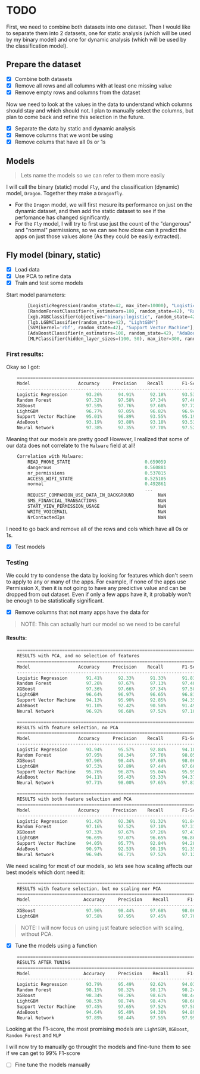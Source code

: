 # TODO

First, we need to combine both datasets into one dataset. 
Then I would like to separate them into 2 datasets, one for static analysis (which will be used by my binary model) and one for dynamic analysis (which will be used by the classification model).

## Prepare the dataset
- [x] Combine both datasets
- [x] Remove all rows and all columns with at least one missing value
- [x] Remove empty rows and columns from the dataset

Now we need to look at the values in the data to understand which columns should stay and which should not. 
I plan to manually select the columns, but plan to come back and refine this selection in the future.

- [x] Separate the data by static and dynamic analysis
- [x] Remove columns that we wont be using
- [x] Remove colums that have all 0s or 1s

## Models
> Lets name the models so we can refer to them more easily
 
I will call the binary (static) model `Fly`, and the classification (dynamic) model, `Dragon`. Together they make a `Dragonfly`. 

- For the `Dragon` model, we will first mesure its performance on just on the dynamic dataset, and then add the static dataset to see if the perfomance has changed significantly.
- For the `Fly` model, I will try to first use just the count of the "dangerous" and "normal" permissions, so we can see how close can it predict the apps on just those values alone (As they could be easily extracted). 

## Fly model (binary, static)
- [x] Load data
- [x] Use PCA to refine data
- [x] Train and test some models

Start model parameters: 
```python
        [LogisticRegression(random_state=42, max_iter=10000), "Logistic Regression"],
        [RandomForestClassifier(n_estimators=100, random_state=42), "Random Forest"],
        [xgb.XGBClassifier(objective="binary:logistic", random_state=42), "XGBoost"],
        [lgb.LGBMClassifier(random_state=42), "LightGBM"]
        [SVM(kernel='rbf', random_state=42), "Support Vector Machine"],
        [AdaBoostClassifier(n_estimators=100, random_state=42), "AdaBoost"],
        [MLPClassifier(hidden_layer_sizes=(100, 50), max_iter=300, random_state=42), "Neural Network"],
```

### First results: 
Okay so I got:
```c
    ======================================================================
    Model                  Accuracy     Precision    Recall       F1-Score
    ----------------------------------------------------------------------
    Logistic Regression       93.26%      94.91%      92.18%      93.53%
    Random Forest             97.32%      97.58%      97.34%      97.46%
    XGBoost                   97.59%      97.76%      97.68%      97.72%
    LightGBM                  96.77%      97.05%      96.82%      96.94%
    Support Vector Machine    95.01%      96.89%      93.55%      95.19%
    AdaBoost                  93.19%      93.88%      93.18%      93.53%
    Neural Network            97.38%      97.35%      97.70%      97.52%
```

Meaning that our models are pretty good!
However, I realized that some of our data does not correlate to the `Malware` field at all!
```c
    Correlation with Malware:
        READ_PHONE_STATE                            0.659059
        dangerous                                   0.560881
        nr_permissions                              0.537815
        ACCESS_WIFI_STATE                           0.525105
        normal                                      0.492861
                                                    ...   
        REQUEST_COMPANION_USE_DATA_IN_BACKGROUND         NaN
        SMS_FINANCIAL_TRANSACTIONS                       NaN
        START_VIEW_PERMISSION_USAGE                      NaN
        WRITE_VOICEMAIL                                  NaN
        NrContactedIps                                   NaN
```
I need to go back and remove all of the rows and cols which have all 0s or 1s. 

- [x] Test models

### Testing
We could try to condense the data by looking for features which don't seem to apply to any or many of the apps. For example, if none of the apps use Permission X, then it is not going to have any predictive value and can be dropped from out dataset. Even if only a few apps have it, it probably won't be enough to be statistically significant.

- [x] Remove columns that not many apps have the data for 

> NOTE: This can actually hurt our model so we need to be careful

#### Results: 
```c
    ======================================================================
    RESULTS with PCA, and no selection of features
    ======================================================================
    Model                  Accuracy     Precision    Recall       F1-Score
    ----------------------------------------------------------------------
    Logistic Regression       91.41%      92.33%      91.33%      91.83%
    Random Forest             97.26%      97.67%      97.13%      97.40%
    XGBoost                   97.36%      97.66%      97.34%      97.50%
    LightGBM                  96.64%      96.97%      96.65%      96.81%
    Support Vector Machine    94.13%      95.90%      92.85%      94.35%
    AdaBoost                  91.10%      92.42%      90.58%      91.49%
    Neural Network            96.92%      96.68%      97.52%      97.10%
```
```c
    ======================================================================
    RESULTS with feature selection, no PCA
    ======================================================================
    Model                  Accuracy     Precision    Recall       F1-Score
    ----------------------------------------------------------------------
    Logistic Regression       93.94%      95.57%      92.84%      94.18%
    Random Forest             97.95%      98.34%      97.76%      98.05%
    XGBoost                   97.96%      98.44%      97.68%      98.06%
    LightGBM                  97.53%      97.89%      97.44%      97.66%
    Support Vector Machine    95.76%      96.87%      95.04%      95.95%
    AdaBoost                  94.11%      95.43%      93.33%      94.37%
    Neural Network            97.71%      98.00%      97.65%      97.83%
```
```c
    ======================================================================
    RESULTS with both feature selection and PCA
    ======================================================================
    Model                  Accuracy     Precision    Recall       F1-Score
    ----------------------------------------------------------------------
    Logistic Regression       91.42%      92.36%      91.32%      91.84%
    Random Forest             97.16%      97.52%      97.10%      97.31%
    XGBoost                   97.33%      97.67%      97.26%      97.47%
    LightGBM                  96.69%      97.07%      96.65%      96.86%
    Support Vector Machine    94.05%      95.77%      92.84%      94.28%
    AdaBoost                  90.97%      92.53%      90.19%      91.35%
    Neural Network            96.94%      96.71%      97.52%      97.12%
```
We need scaling for most of our models, so lets see how scaling affects our best models which dont need it:
```c
    ======================================================================
    RESULTS with feature selection, but no scaling nor PCA 
    ======================================================================
    Model                    Accuracy     Precision    Recall       F1-Score
    ----------------------------------------------------------------------
    XGBoost                   97.96%      98.44%      97.68%      98.06%
    LightGBM                  97.58%      97.95%      97.45%      97.70%
```
> NOTE: I will now focus on using just feature selection with scaling, without PCA. 

- [x] Tune the models using a function
```c
    ======================================================================
    RESULTS AFTER TUNING
    ======================================================================
    Model                    Accuracy     Precision    Recall       F1-Score
    ----------------------------------------------------------------------
    Logistic Regression       93.79%      95.49%      92.62%      94.03%
    Random Forest             98.15%      98.32%      98.17%      98.24%
    XGBoost                   98.34%      98.26%      98.61%      98.44%
    LightGBM                  98.53%      98.74%      98.47%      98.60%
    Support Vector Machine    97.45%      97.65%      97.52%      97.58%
    AdaBoost                  94.64%      95.49%      94.30%      94.89%
    Neural Network            97.89%      98.44%      97.55%      97.99%
```
Looking at the F1-score, the most promising models are `LightGBM`, `XGBoost`, `Random Forest` and `MLP`

I will now try to manually go throught the models and fine-tune them to see if we can get to 99% F1-score
- [ ] Fine tune the models manually